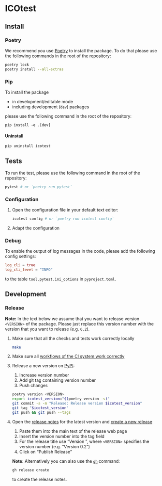 # ICOtest

## Install

### Poetry

We recommend you use [Poetry](https://python-poetry.org) to install the package. To do that please use the following commands in the root of the repository:

```sh
poetry lock
poetry install --all-extras
```

### Pip

To install the package

- in development/editable mode
- including development (`dev`) packages

please use the following command in the root of the repository:

```
pip install -e .[dev]
```

#### Uninstall

```sh
pip uninstall icotest
```

## Tests

To run the test, please use the following command in the root of the repository:

```sh
pytest # or `poetry run pytest`
```

### Configuration

1. Open the configuration file in your default text editor:

   ```sh
   icotest config # or `poetry run icotest config`
   ```

2. Adapt the configuration

### Debug

To enable the output of log messages in the code, please add the following config settings:

```toml
log_cli = true
log_cli_level = "INFO"
```

to the table `tool.pytest.ini_options` in `pyproject.toml`.

## Development

### Release

**Note:** In the text below we assume that you want to release version `<VERSION>` of the package. Please just replace this version number with the version that you want to release (e.g. `0.2`).

1. Make sure that all the checks and tests work correctly locally

   ```sh
   make
   ```

2. Make sure all [workflows of the CI system work correctly](https://github.com/MyTooliT/ICOtest/actions)

3. Release a new version on [PyPI](https://pypi.org/project/icotest/):
   1. Increase version number
   2. Add git tag containing version number
   3. Push changes

   ```sh
   poetry version <VERSION>
   export icotest_version="$(poetry version -s)"
   git commit -a -m "Release: Release version $icotest_version"
   git tag "$icotest_version"
   git push && git push --tags
   ```

4. Open the [release notes](https://github.com/MyTooliT/ICOtest/tree/main/doc/release) for the latest version and [create a new release](https://github.com/MyTooliT/ICOtest/releases/new)
   1. Paste them into the main text of the release web page
   2. Insert the version number into the tag field
   3. For the release title use “Version <VERSION>”, where `<VERSION>` specifies the version number (e.g. “Version 0.2”)
   4. Click on “Publish Release”

   **Note:** Alternatively you can also use the [`gh`](https://cli.github.com) command:

   ```sh
   gh release create
   ```

   to create the release notes.
